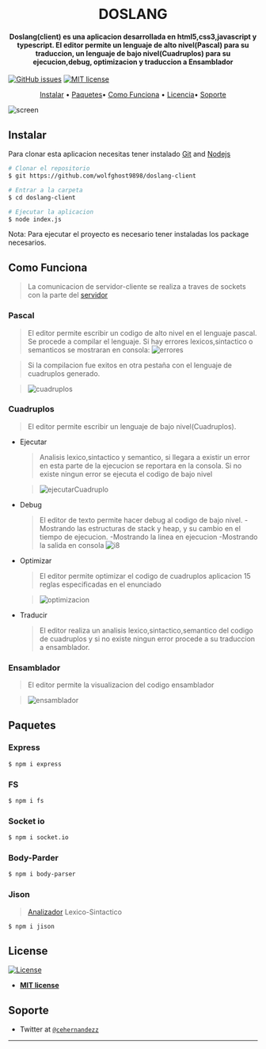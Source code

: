 <h1 align="center">
  <br>
  <a></a>
  <br>
 DOSLANG
  <br>
</h1>

<h4 align="center">Doslang(client) es una aplicacion desarrollada en html5,css3,javascript y typescript. El editor permite un lenguaje de alto nivel(Pascal) para su traduccion, un lenguaje de bajo nivel(Cuadruplos) para su ejecucion,debug, optimizacion y traduccion a Ensamblador</h4>


  [![GitHub issues](https://img.shields.io/github/issues/Naereen/StrapDown.js.svg)](https://github.com/wolfghost9898/doslang-client/issues) [![MIT license](https://img.shields.io/badge/License-MIT-blue.svg)](https://lbesson.mit-license.org/)  

<p align="center">
  <a href="#instalar">Instalar</a> •
  <a href="#paquetes">Paquetes</a>•
  <a href="#como-funciona">Como Funciona</a> •
  <a href="#license">Licencia</a>•
  <a href="#soporte">Soporte</a>
</p>

![screen](https://user-images.githubusercontent.com/20384738/69673273-9373d180-105f-11ea-8e5b-9c8b808513e9.png)

## Instalar

Para clonar esta aplicacion necesitas tener instalado [Git](https://git-scm.com) and [Nodejs](https://nodejs.org/es/)

```bash
# Clonar el repositorio
$ git https://github.com/wolfghost9898/doslang-client

# Entrar a la carpeta
$ cd doslang-client

# Ejecutar la aplicacion
$ node index.js
```

Nota: Para ejecutar el proyecto es necesario tener instaladas los package necesarios.



## Como Funciona
>La comunicacion de servidor-cliente se realiza a traves de sockets con la parte del [servidor](https://github.com/wolfghost9898/doslang-server)
### Pascal
>El editor permite escribir un codigo de alto nivel en el lenguaje pascal. 
>Se procede a compilar el lenguaje. Si hay errores lexicos,sintactico o semanticos se mostraran en consola: 
>![errores](https://user-images.githubusercontent.com/20384738/69673329-aededc80-105f-11ea-9293-b434b87c126c.png)

>Si la compilacion fue exitos en otra pestaña con el lenguaje de cuadruplos generado.

>![cuadruplos](https://user-images.githubusercontent.com/20384738/69673395-d5047c80-105f-11ea-905a-54dcdb9cf205.png)

### Cuadruplos
>El editor permite escribir un lenguaje de bajo nivel(Cuadruplos).
* Ejecutar
	> Analisis lexico,sintactico y semantico, si llegara a existir un error en
	esta parte de la ejecucion se reportara en la consola.
	> Si no existe ningun error se ejecuta el codigo de bajo nivel
	
	>![ejecutarCuadruplo](https://user-images.githubusercontent.com/20384738/69673433-eb123d00-105f-11ea-870a-4ffc78d52565.png)

* Debug
	> El editor de texto permite hacer debug al codigo de bajo nivel.
	-Mostrando las estructuras de stack y heap, y su cambio en el tiempo de ejecucion.
	-Mostrando la linea en ejecucion
	-Mostrando la salida en consola
	![i8](https://user-images.githubusercontent.com/20384738/69673720-928f6f80-1060-11ea-981f-069304a1c410.png)
* Optimizar 
	> El editor permite optimizar el codigo de cuadruplos aplicacion 15  reglas especificadas en el enunciado
	
	>![optimizacion](https://user-images.githubusercontent.com/20384738/69673466-011ffd80-1060-11ea-9220-78649ef13735.png)

* Traducir
	> El editor realiza un analisis lexico,sintactico,semantico del codigo de cuadruplos y si no existe ningun error procede a su traduccion a ensamblador.
### Ensamblador
> El editor permite la visualizacion del codigo ensamblador

>![ensamblador](https://user-images.githubusercontent.com/20384738/69673509-0da45600-1060-11ea-859f-3e8c1288d222.png)


## Paquetes
### Express
```bash
$ npm i express
```
### FS
```bash
$ npm i fs
```
### Socket io
```bash
$ npm i socket.io
```
### Body-Parder
```bash
$ npm i body-parser
```
### Jison
>[Analizador](https://zaa.ch/jison/) Lexico-Sintactico
```bash
$ npm i jison
```






## License
[![License](http://img.shields.io/:license-mit-blue.svg?style=flat-square)](http://badges.mit-license.org)

- **[MIT license](http://opensource.org/licenses/mit-license.php)**

## Soporte


- Twitter at <a href="https://twitter.com/cehernandezz" target="_blank">`@cehernandezz`</a>

---

